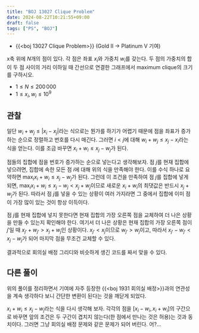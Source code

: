 ```yaml
---
title: "BOJ 13027 Clique Problem"
date: 2024-08-22T10:21:55+09:00
draft: false
tags: ["PS", "BOJ"]
---
```


* {{<boj 13027 Clique Problem>}} (Gold II -> Platinum V 기여)

x축 위에 $N$개의 점이 있다. 각 점은 좌표 $x_i$와 가중치 $w_i$를 갖는다. 두 점의 가중치의 합이 두 점 사이의 거리 이하일 때 간선으로 연결한 그래프에서 maximum clique의 크기를 구하시오.

<!--more-->

* $1 \le N \le 200\,000$
* $1 \le x_i, w_i \le 10^9$

## 관찰

일단 $w_i + w_j \le |x_i - x_j|$라는 식으로는 뭔가를 하기가 어렵기 때문에 점을 좌표가 증가하는 순으로 정렬하고 번호를 다시 매긴다. 그러면 $i < j$에 대해 $w_i + w_j \le x_j - x_i$라는 식을 얻는다. 이를 조금 바꾸면 $x_i + w_i \le x_j - w_j$가 된다.

점들의 집합에 점을 번호가 증가하는 순으로 넣는다고 생각해보자. 점 $j$를 현재 집합에 넣으려면, 집합에 속한 모든 점 $i$에 대해 위의 식을 만족해야 한다. 이를 수식 하나로 요약하면 $\max_i{x_i + w_i} \le x_j - w_j$가 된다. 그런데 이 조건을 만족하여 점 $j$를 집합에 넣게 되면, $\max_i{x_i + w_i} \le x_j - w_j < x_j + w_j$이므로 새로운 $x_i + w_i$의 최댓값은 반드시 $x_j + w_j$가 된다. 따라서 점 $j$를 넣을 수 있는 상황이 여러 가지라면 그 중에서 집합에 이미 점이 가장 많이 있는 것이 항상 이득이다.

점 $j$를 현재 집합에 넣지 못한다면 현재 집합의 가장 오른쪽 점을 교체하여 더 나은 상황을 만들 수 있는지 확인해야 한다. 여기서 더 나은 상황은 현재 집합의 가장 오른쪽 점이 $j'$일 때 $x_{j'} + w_{j'} > x_j + w_j$인 상황이다. $x_{j'} < x_j$이므로 $w_{j'} > w_j$이고, 따라서 $x_{j'} - w_{j'} < x_j - w_j$가 되어 마지막 점을 무조건 교체할 수 있다.

결과적으로 회의실 배정 그리디와 비슷하게 생긴 코드를 짜서 맞을 수 있다.

## 다른 풀이

위의 풀이를 정리하면서 기여에 자주 등장한 {{<boj 1931 회의실 배정>}}과의 연관성을 계속 생각하다 보니 간단한 변환이 된다는 것을 깨닫게 되었다.

$x_i + w_i \le x_j - w_j$라는 식을 다시 생각해 보자. 각각의 점을 $[x_i - w_i, x_i + w_i]$의 구간으로 바꾸면 앞의 조건은 두 구간이 겹치지 않는다(한 점에서 만나는 것은 허용)는 것과 동치이다. 그러면 그냥 회의실 배정 문제와 같은 문제가 되어 버린다. 어?...
